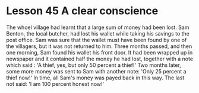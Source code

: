 #  Lesson 45 A clear conscience

The whoel village had learnt that a large sum of money had been lost. Sam Benton, the local butcher, had lost his wallet while taking his savings to the post office. Sam was sure that the wallet must have been found by one of the villagers, but it was not returned to him. Three months passed, and then one morning, Sam found his wallet his front door. It had been wrapped up in newspaper and it contained half the money he had lost, together with a note which said : 'A thief, yes, but only 50 percent a thief!' Two months later, some more money was sent to Sam with another note: 'Only 25 percent a thief now!' In time, all Sam's money was payed back in this way. The last not said: 'I am 100 percent honest now!'

